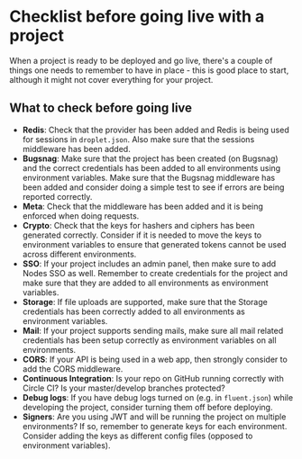 # Checklist before going live with a project

When a project is ready to be deployed and go live, there's a couple of things one needs to remember to have in place - this is good place to start, although it might not cover everything for your project.

## What to check before going live

- **Redis**: Check that the provider has been added and Redis is being used for sessions in `droplet.json`. Also make sure that the sessions middleware has been added.
- **Bugsnag**: Make sure that the project has been created (on Bugsnag) and the correct credentials has been added to all environments using environment variables. Make sure that the Bugsnag middleware has been added and consider doing a simple test to see if errors are being reported correctly.
- **Meta**: Check that the middleware has been added and it is being enforced when doing requests.
- **Crypto**: Check that the keys for hashers and ciphers has been generated correctly. Consider if it is needed to move the keys to environment variables to ensure that generated tokens cannot be used across different environments.
- **SSO**: If your project includes an admin panel, then make sure to add Nodes SSO as well. Remember to create credentials for the project and make sure that they are added to all environments as environment variables.
- **Storage**: If file uploads are supported, make sure that the Storage credentials has been correctly added to all environments as environment variables.
- **Mail**: If your project supports sending mails, make sure all mail related credentials has been setup correctly as environment variables on all environments.
- **CORS**: If your API is being used in a web app, then strongly consider to add the CORS middleware.
- **Continuous Integration**: Is your repo on GitHub running correctly with Circle CI? Is your master/develop branches protected?
- **Debug logs**: If you have debug logs turned on (e.g. in `fluent.json`) while developing the project, consider turning them off before deploying.
- **Signers**: Are you using JWT and will be running the project on multiple environments? If so, remember to generate keys for each environment. Consider adding the keys as different config files (opposed to environment variables).
